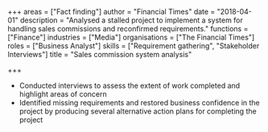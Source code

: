 +++
areas = ["Fact finding"]
author = "Financial Times"
date = "2018-04-01"
description = "Analysed a stalled project to implement a system for handling sales commissions and reconfirmed requirements."
functions = ["Finance"]
industries = ["Media"]
organisations = ["The Financial Times"]
roles = ["Business Analyst"]
skills = ["Requirement gathering", "Stakeholder Interviews"]
title = "Sales commission system analysis"

+++
* Conducted interviews to assess the extent of work completed and highlight areas of concern
* Identified missing requirements and restored business confidence in the project by producing several
alternative action plans for completing the project